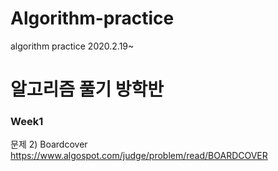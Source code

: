 # Algorithm-practice
algorithm practice 2020.2.19~

# 알고리즘 풀기 방학반
### Week1
문제 2) Boardcover<br>
https://www.algospot.com/judge/problem/read/BOARDCOVER
